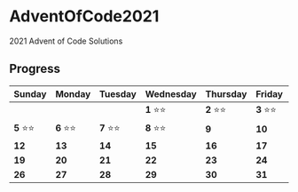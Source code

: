 # AdventOfCode2021

2021 Advent of Code Solutions

## Progress

Sunday | Monday | Tuesday | Wednesday | Thursday | Friday | Saturday
------- | -------| ------- | ------- | -------| -------| -------
   |   |   |  | **1** :star::star: | **2** :star::star: | **3** :star::star: | **4** :star::star: 
 **5**  :star::star: | **6** :star::star: | **7**  :star::star:  | **8** :star::star: | **9**  | **10**  | **11** 
 **12** | **13**  | **14**  | **15**   | **16**  | **17**  | **18** 
 **19** | **20**  | **21**  | **22**  | **23**  | **24**  | :christmas_tree:
 **26** | **27** | **28** | **29** | **30** | **31** |  | 
